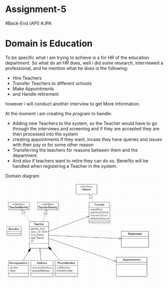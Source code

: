 # Assignment-5
#Back-End (API)
#JPA 
# Domain is Education

To be specific what i am trying to achieve is a for HR of the education department.
So what do an HR does, well i did some research, interviewed a professional,
and he mention what he does is the following:

- Hire Teachers
- Transfer Teachers to different schools
- Make Appointments
- and Handle retirement

however i will conduct another interview to get More Information.

At the moment i am creating the program to handle:
- Adding new Teachers to the system, so the Teacher would have to go through the interviews and screening
  and if they are accepted they are then processed into the system 
- creating appointments if they want, incase they have queries and issues with their pay or for some other reason
- Transferring the teachers for reasons between them and the department.
- And also if teachers want to retire they can do so. Benefits will be handled when registering a Teacher in the system.

Domain diagram
![Domain class diagram](Capture.PNG)
